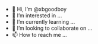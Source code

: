 - 👋 Hi, I’m @xbgoodboy
- 👀 I’m interested in ...
- 🌱 I’m currently learning ...
- 💞️ I’m looking to collaborate on ...
- 📫 How to reach me ...

<!---
xbgoodboy/xbgoodboy is a ✨ special ✨ repository because its `README.md` (this file) appears on your GitHub profile.
You can click the Preview link to take a look at your changes.
--->
